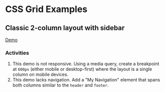 # CSS Grid Examples
## Classic 2-column layout with sidebar
[Demo](classic-sidebar-layout)

### Activities
1. This demo is not responsive. Using a media query, create a breakpoint at `600px` (either mobile or desktop-first) where the layout is a single column on mobile devices.
2. This demo lacks navigation. Add a "My Navigation" element that spans both columns similar to the `header` and `footer`.

